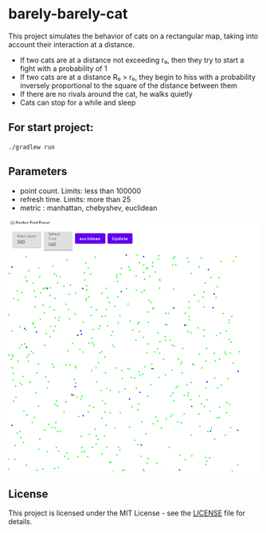 # barely-barely-cat
This project simulates the behavior of cats on a rectangular map, taking into account their interaction at a distance.
- If two cats are at a distance not exceeding r₀, then they try to start a fight with a probability of 1
- If two cats are at a distance R₀ > r₀, they begin to hiss with a probability inversely proportional to the square of the distance between them
- If there are no rivals around the cat, he walks quietly
- Cats can stop for a while and sleep

## For start project:

```
./gradlew run
```

## Parameters

- point count. Limits: less than 100000
- refresh time. Limits: more than 25
- metric : manhattan, chebyshev, euclidean

![alt text](https://github.com/SurfaceYellowDuck/barely-barely-cat/blob/main/images/hi.png)

## License

This project is licensed under the MIT License - see the [LICENSE](LICENSE) file for details.
